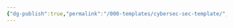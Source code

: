 ```yaml
---
{"dg-publish":true,"permalink":"/000-templates/cybersec-sec-template/","tags":["CyberSecurity","cybersec-sec-plus"]}
---
```


